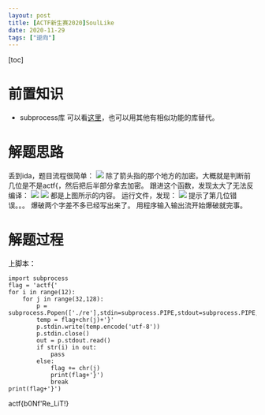 ```yaml
---
layout: post
title: [ACTF新生赛2020]SoulLike
date: 2020-11-29
tags: ["逆向"]
---
```


[toc]

# 前置知识

*   subprocess库
可以看[这里](http://ltfa1l.top/%e5%90%84%e7%a7%8d%e5%ba%93%e7%9a%84%e4%bd%bf%e7%94%a8/)，也可以用其他有相似功能的库替代。

# 解题思路

丢到ida，题目流程很简单：
[![](http://ltfa1l.top/wp-content/uploads/2020/11/wp_editor_md_50a359b39afb287ce04cdabb4fb786cd.jpg)](wp_editor_md_50a359b39afb287ce04cdabb4fb786cd.jpg)
除了箭头指的那个地方的加密。大概就是判断前几位是不是actf{，然后把后半部分拿去加密。
跟进这个函数，发现太大了无法反编译：
[![](http://ltfa1l.top/wp-content/uploads/2020/11/wp_editor_md_2c2c8fb1b6a9744ca16920e93e8d2e96.jpg)](wp_editor_md_2c2c8fb1b6a9744ca16920e93e8d2e96.jpg)
[![](http://ltfa1l.top/wp-content/uploads/2020/11/wp_editor_md_98c4243cb33579704cbe957c8f7f6c73.jpg)](wp_editor_md_98c4243cb33579704cbe957c8f7f6c73.jpg)
都是上图所示的内容。
运行文件，发现：
[![](http://ltfa1l.top/wp-content/uploads/2020/11/wp_editor_md_9d696782d49e2c5c924e571cf7c43597.jpg)](wp_editor_md_9d696782d49e2c5c924e571cf7c43597.jpg)
提示了第几位错误。。。
爆破两个字差不多已经写出来了。
用程序输入输出流开始爆破就完事。

# 解题过程

上脚本：

    import subprocess
    flag = 'actf{'
    for i in range(12):
        for j in range(32,128):
            p = subprocess.Popen(['./re'],stdin=subprocess.PIPE,stdout=subprocess.PIPE,stderr=subprocess.PIPE)
            temp = flag+chr(j)+'}'
            p.stdin.write(temp.encode('utf-8'))
            p.stdin.close()
            out = p.stdout.read()
            if str(i) in out:
                pass
            else:
                flag += chr(j)
                print(flag+'}')
                break
    print(flag+'}')

actf{b0Nf'Re_LiT!}